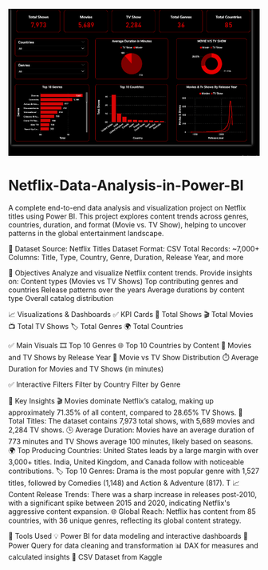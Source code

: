![Dashboard Screenshot](Dashboard.png)


# Netflix-Data-Analysis-in-Power-BI
A complete end-to-end data analysis and visualization project on Netflix titles using Power BI. This project explores content trends across genres, countries, duration, and format (Movie vs. TV Show), helping to uncover patterns in the global entertainment landscape.

📁 Dataset
Source: Netflix Titles Dataset
Format: CSV
Total Records: ~7,000+
Columns: Title, Type, Country, Genre, Duration, Release Year, and more

🎯 Objectives
Analyze and visualize Netflix content trends.
Provide insights on:
Content types (Movies vs TV Shows)
Top contributing genres and countries
Release patterns over the years
Average durations by content type
Overall catalog distribution

📈 Visualizations & Dashboards
✅ KPI Cards
📌 Total Shows
🎬 Total Movies
📺 Total TV Shows
🏷️ Total Genres
🌍 Total Countries

✅ Main Visuals
🎞️ Top 10 Genres
🌐 Top 10 Countries by Content
📆 Movies and TV Shows by Release Year
🔁 Movie vs TV Show Distribution
⏱️ Average Duration for Movies and TV Shows (in minutes)

✅ Interactive Filters
Filter by Country
Filter by Genre

🧠 Key Insights
🎬 Movies dominate Netflix’s catalog, making up approximately 71.35% of all content, compared to 28.65% TV Shows.
📌 Total Titles: The dataset contains 7,973 total shows, with 5,689 movies and 2,284 TV shows.
🕒 Average Duration: Movies have an average duration of 773 minutes and TV Shows average 100 minutes, likely based on seasons.
🌍 Top Producing Countries: United States leads by a large margin with over 3,000+ titles. India, United Kingdom, and Canada follow with noticeable contributions.
🏷️ Top 10 Genres: Drama is the most popular genre with 1,527 titles, followed by Comedies (1,148) and Action & Adventure (817). T
📈 Content Release Trends: There was a sharp increase in releases post-2010, with a significant spike between 2015 and 2020, indicating Netflix's aggressive content expansion.
🌐 Global Reach: Netflix has content from 85 countries, with 36 unique genres, reflecting its global content strategy.

📎 Tools Used
💡 Power BI for data modeling and interactive dashboards
🧼 Power Query for data cleaning and transformation
📊 DAX for measures and calculated insights
🧮 CSV Dataset from Kaggle
